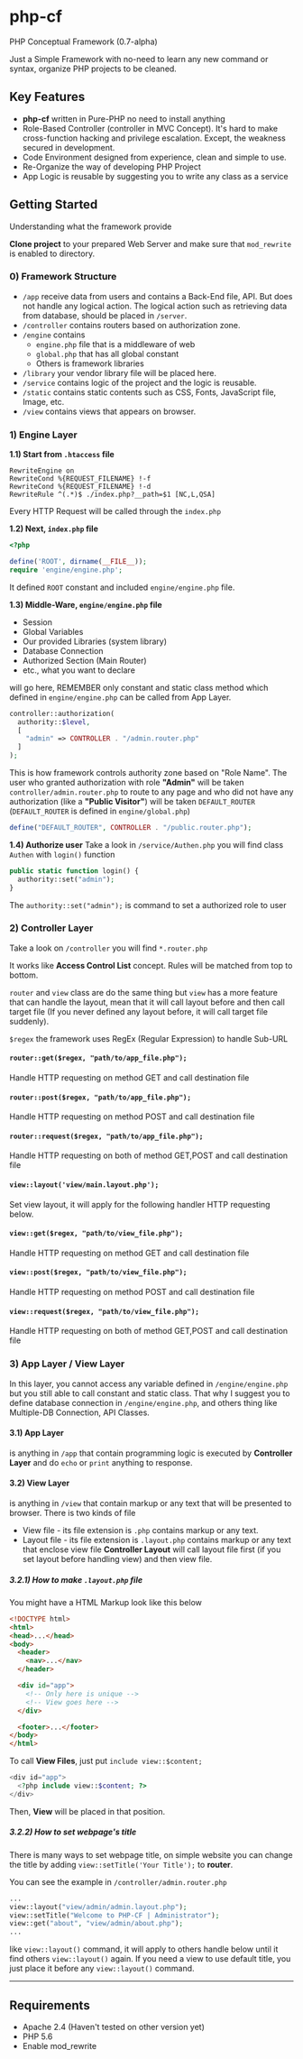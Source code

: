# php-cf
PHP Conceptual Framework (0.7-alpha)

Just a Simple Framework with no-need to learn any new command or syntax, organize PHP projects to be cleaned.

## Key Features
- **php-cf** written in Pure-PHP no need to install anything
- Role-Based Controller (controller in MVC Concept). It's hard to make cross-function hacking and privilege escalation. Except, the weakness secured in development.
- Code Environment designed from experience, clean and simple to use.
- Re-Organize the way of developing PHP Project
- App Logic is reusable by suggesting you to write any class as a service

## Getting Started
Understanding what the framework provide


**Clone project**
to your prepared Web Server and make sure that `mod_rewrite` is enabled to directory.

### 0) Framework Structure
- `/app` receive data from users and contains a Back-End file, API. But does not handle any logical action. The logical action such as retrieving data from database, should be placed in `/server`.
- `/controller` contains routers based on authorization zone.
- `/engine` contains
  - `engine.php` file that is a middleware of web
  - `global.php` that has all global constant
  - Others is framework libraries
- `/library` your vendor library file will be placed here.
- `/service` contains logic of the project and the logic is reusable.
- `/static` contains static contents such as CSS, Fonts, JavaScript file, Image, etc.
- `/view` contains views that appears on browser.

### 1) Engine Layer

**1.1) Start from `.htaccess` file**
```
RewriteEngine on
RewriteCond %{REQUEST_FILENAME} !-f
RewriteCond %{REQUEST_FILENAME} !-d
RewriteRule ^(.*)$ ./index.php?__path=$1 [NC,L,QSA]
```
Every HTTP Request will be called through the `index.php`

**1.2) Next, `index.php` file**
```PHP
<?php

define('ROOT', dirname(__FILE__));
require 'engine/engine.php';
```
It defined `ROOT` constant and included `engine/engine.php` file.

**1.3) Middle-Ware, `engine/engine.php` file**
- Session
- Global Variables
- Our provided Libraries (system library)
- Database Connection
- Authorized Section (Main Router)
- etc., what you want to declare

will go here, REMEMBER only constant and static class method which defined in `engine/engine.php` can be called from App Layer.

```PHP
controller::authorization(
  authority::$level,
  [
    "admin" => CONTROLLER . "/admin.router.php"
  ]
);
```

This is how framework controls authority zone based on "Role Name". The user who granted authorization with role **"Admin"** will be taken `controller/admin.router.php` to route to any page and who did not have any authorization (like a **"Public Visitor"**) will be taken `DEFAULT_ROUTER` (`DEFAULT_ROUTER` is defined in `engine/global.php`)

```PHP
define("DEFAULT_ROUTER", CONTROLLER . "/public.router.php");
```

**1.4) Authorize user**
Take a look in `/service/Authen.php` you will find class `Authen` with `login()` function
```PHP
public static function login() {
  authority::set("admin");
}
```
The `authority::set("admin");` is command to set a authorized role to user

### 2) Controller Layer
Take a look on `/controller` you will find `*.router.php`

It works like **Access Control List** concept. Rules will be matched from top to bottom.

`router` and `view` class are do the same thing but `view` has a more feature that can handle the layout, mean that it will call layout before and then call target file (If you never defined any layout before, it will call target file suddenly).

`$regex` the framework uses RegEx (Regular Expression) to handle Sub-URL

#### `router::get($regex, "path/to/app_file.php");`
Handle HTTP requesting on method GET and call destination file
#### `router::post($regex, "path/to/app_file.php");`
Handle HTTP requesting on method POST and call destination file
#### `router::request($regex, "path/to/app_file.php");`
Handle HTTP requesting on both of method GET,POST and call destination file

#### `view::layout('view/main.layout.php');`
Set view layout, it will apply for the following handler HTTP requesting below.
#### `view::get($regex, "path/to/view_file.php");`
Handle HTTP requesting on method GET and call destination file
#### `view::post($regex, "path/to/view_file.php");`
Handle HTTP requesting on method POST and call destination file
#### `view::request($regex, "path/to/view_file.php");`
Handle HTTP requesting on both of method GET,POST and call destination file

### 3) App Layer / View Layer
In this layer, you cannot access any variable defined in `/engine/engine.php` but you still able to call constant and static class. That why I suggest you to define database connection in `/engine/engine.php`, and others thing like Multiple-DB Connection, API Classes.

#### 3.1) App Layer
is anything in `/app` that contain programming logic is executed by **Controller Layer** and do `echo` or `print` anything to response.

#### 3.2) View Layer
is anything in `/view` that contain markup or any text that will be presented to browser. There is two kinds of file
- View file - its file extension is `.php` contains markup or any text.
- Layout file - its file extension is `.layout.php` contains markup or any text that enclose view file
**Controller Layout** will call layout file first (if you set layout before handling view) and then view file.

##### 3.2.1) How to make `.layout.php` file
You might have a HTML Markup look like this below
```HTML
<!DOCTYPE html>
<html>
<head>...</head>
<body>
  <header>
    <nav>...</nav>
  </header>

  <div id="app">
    <!-- Only here is unique -->
    <!-- View goes here -->
  </div>

  <footer>...</footer>
</body>
</html>
```

To call **View Files**, just put `include view::$content;`

```PHP
<div id="app">
  <?php include view::$content; ?>
</div>
```

Then, **View** will be placed in that position.


##### 3.2.2) How to set webpage's title
There is many ways to set webpage title, on simple website you can change the title by adding `view::setTitle('Your Title');` to **router**.

You can see the example in `/controller/admin.router.php`

```PHP
...
view::layout("view/admin/admin.layout.php");
view::setTitle("Welcome to PHP-CF | Administrator");
view::get("about", "view/admin/about.php");
...
```

like `view::layout()` command, it will apply to others handle below until it find others `view::layout()` again. If you need a view to use default title, you just place it before any `view::layout()` command.

---

## Requirements
- Apache 2.4 (Haven't tested on other version yet)
- PHP 5.6
- Enable mod_rewrite
